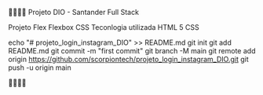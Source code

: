 🖖🧑🏼‍🚀
Projeto DIO - Santander Full Stack

Projeto Flex Flexbox CSS
Teconlogia utilizada
HTML 5
CSS

echo "# projeto_login_instagram_DIO" >> README.md
git init
git add README.md
git commit -m "first commit"
git branch -M main
git remote add origin https://github.com/scorpiontech/projeto_login_instagram_DIO.git
git push -u origin main

🖖🧑🏼‍🚀
